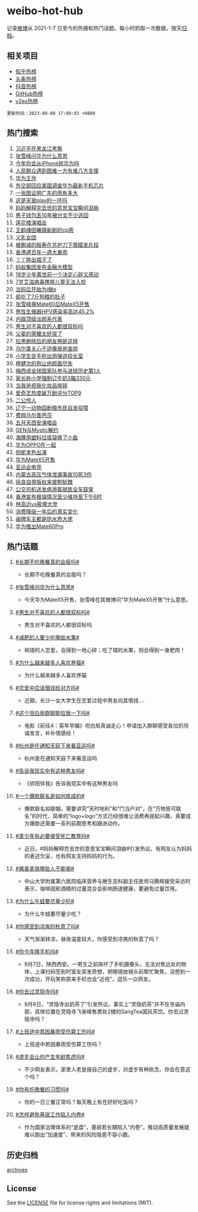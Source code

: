 # weibo-hot-hub

记录[微博](https://www.weibo.com)从 2021-1-7 日至今的热搜和热门话题。每小时抓取一次数据，按天[归档](archives)。

## 相关项目

- [知乎热榜](https://github.com/lonnyzhang423/zhihu-hot-hub)
- [头条热榜](https://github.com/lonnyzhang423/toutiao-hot-hub)
- [抖音热榜](https://github.com/lonnyzhang423/douyin-hot-hub)
- [GitHub热榜](https://github.com/lonnyzhang423/github-hot-hub)
- [v2ex热榜](https://github.com/lonnyzhang423/v2ex-hot-hub)


`更新时间：2023-09-08 17:09:03 +0800`

## 热门搜索

1. [习近平在黑龙江考察](https://m.weibo.cn/search?containerid=100103type%3D1%26t%3D10%26q%3D%23%E4%B9%A0%E8%BF%91%E5%B9%B3%E5%9C%A8%E9%BB%91%E9%BE%99%E6%B1%9F%E8%80%83%E5%AF%9F%23&stream_entry_id=51&isnewpage=1&extparam=seat%3D1%26stream_entry_id%3D51%26filter_type%3Drealtimehot%26c_type%3D51%26dgr%3D0%26pos%3D0%26cate%3D10103%26display_time%3D1694164142%26pre_seqid%3D169416414237502736599)
1. [张雪峰问华为什么意思](https://m.weibo.cn/search?containerid=100103type%3D1%26t%3D10%26q%3D%23%E5%BC%A0%E9%9B%AA%E5%B3%B0%E9%97%AE%E5%8D%8E%E4%B8%BA%E4%BB%80%E4%B9%88%E6%84%8F%E6%80%9D%23&stream_entry_id=31&isnewpage=1&extparam=seat%3D1%26flag%3D2%26filter_type%3Drealtimehot%26stream_entry_id%3D31%26dgr%3D0%26cate%3D5001%26band_rank%3D1%26c_type%3D31%26lcate%3D5001%26pos%3D0%26realpos%3D1%26q%3D%2523%25E5%25BC%25A0%25E9%259B%25AA%25E5%25B3%25B0%25E9%2597%25AE%25E5%258D%258E%25E4%25B8%25BA%25E4%25BB%2580%25E4%25B9%2588%25E6%2584%258F%25E6%2580%259D%2523%26display_time%3D1694164142%26pre_seqid%3D169416414237502736599)
1. [今年你会从iPhone转华为吗](https://m.weibo.cn/search?containerid=100103type%3D1%26t%3D10%26q%3D%23%E4%BB%8A%E5%B9%B4%E4%BD%A0%E4%BC%9A%E4%BB%8EiPhone%E8%BD%AC%E5%8D%8E%E4%B8%BA%E5%90%97%23&stream_entry_id=31&isnewpage=1&extparam=seat%3D1%26flag%3D1%26filter_type%3Drealtimehot%26stream_entry_id%3D31%26dgr%3D0%26cate%3D5001%26band_rank%3D2%26c_type%3D31%26lcate%3D5001%26pos%3D1%26realpos%3D2%26q%3D%2523%25E4%25BB%258A%25E5%25B9%25B4%25E4%25BD%25A0%25E4%25BC%259A%25E4%25BB%258EiPhone%25E8%25BD%25AC%25E5%258D%258E%25E4%25B8%25BA%25E5%2590%2597%2523%26display_time%3D1694164142%26pre_seqid%3D169416414237502736599)
1. [人民群众遇到困难一方有难八方支援](https://m.weibo.cn/search?containerid=100103type%3D1%26t%3D10%26q%3D%23%E4%BA%BA%E6%B0%91%E7%BE%A4%E4%BC%97%E9%81%87%E5%88%B0%E5%9B%B0%E9%9A%BE%E4%B8%80%E6%96%B9%E6%9C%89%E9%9A%BE%E5%85%AB%E6%96%B9%E6%94%AF%E6%8F%B4%23&stream_entry_id=31&isnewpage=1&extparam=seat%3D1%26flag%3D1%26filter_type%3Drealtimehot%26stream_entry_id%3D31%26dgr%3D0%26cate%3D5001%26band_rank%3D3%26c_type%3D31%26lcate%3D5001%26pos%3D2%26realpos%3D3%26q%3D%2523%25E4%25BA%25BA%25E6%25B0%2591%25E7%25BE%25A4%25E4%25BC%2597%25E9%2581%2587%25E5%2588%25B0%25E5%259B%25B0%25E9%259A%25BE%25E4%25B8%2580%25E6%2596%25B9%25E6%259C%2589%25E9%259A%25BE%25E5%2585%25AB%25E6%2596%25B9%25E6%2594%25AF%25E6%258F%25B4%2523%26display_time%3D1694164142%26pre_seqid%3D169416414237502736599)
1. [华为王炸](https://m.weibo.cn/search?containerid=100103type%3D1%26t%3D10%26q%3D%23%E5%8D%8E%E4%B8%BA%E7%8E%8B%E7%82%B8%23&stream_entry_id=31&isnewpage=1&extparam=seat%3D1%26flag%3D16%26filter_type%3Drealtimehot%26stream_entry_id%3D31%26dgr%3D0%26cate%3D5001%26band_rank%3D4%26c_type%3D31%26lcate%3D5001%26pos%3D3%26realpos%3D4%26q%3D%2523%25E5%258D%258E%25E4%25B8%25BA%25E7%258E%258B%25E7%2582%25B8%2523%26display_time%3D1694164142%26pre_seqid%3D169416414237502736599)
1. [外交部回应美国调查华为最新手机芯片](https://m.weibo.cn/search?containerid=100103type%3D1%26t%3D10%26q%3D%23%E5%A4%96%E4%BA%A4%E9%83%A8%E5%9B%9E%E5%BA%94%E7%BE%8E%E5%9B%BD%E8%B0%83%E6%9F%A5%E5%8D%8E%E4%B8%BA%E6%9C%80%E6%96%B0%E6%89%8B%E6%9C%BA%E8%8A%AF%E7%89%87%23&stream_entry_id=31&isnewpage=1&extparam=seat%3D1%26flag%3D1%26filter_type%3Drealtimehot%26stream_entry_id%3D31%26dgr%3D0%26cate%3D5001%26band_rank%3D5%26c_type%3D31%26lcate%3D5001%26pos%3D4%26realpos%3D5%26q%3D%2523%25E5%25A4%2596%25E4%25BA%25A4%25E9%2583%25A8%25E5%259B%259E%25E5%25BA%2594%25E7%25BE%258E%25E5%259B%25BD%25E8%25B0%2583%25E6%259F%25A5%25E5%258D%258E%25E4%25B8%25BA%25E6%259C%2580%25E6%2596%25B0%25E6%2589%258B%25E6%259C%25BA%25E8%258A%25AF%25E7%2589%2587%2523%26display_time%3D1694164142%26pre_seqid%3D169416414237502736599)
1. [一张图证明广东的雨有多大](https://m.weibo.cn/search?containerid=100103type%3D1%26t%3D10%26q%3D%E4%B8%80%E5%BC%A0%E5%9B%BE%E8%AF%81%E6%98%8E%E5%B9%BF%E4%B8%9C%E7%9A%84%E9%9B%A8%E6%9C%89%E5%A4%9A%E5%A4%A7&stream_entry_id=31&isnewpage=1&extparam=seat%3D1%26flag%3D0%26filter_type%3Drealtimehot%26stream_entry_id%3D31%26dgr%3D0%26cate%3D5001%26band_rank%3D6%26c_type%3D31%26lcate%3D5001%26pos%3D5%26realpos%3D6%26q%3D%25E4%25B8%2580%25E5%25BC%25A0%25E5%259B%25BE%25E8%25AF%2581%25E6%2598%258E%25E5%25B9%25BF%25E4%25B8%259C%25E7%259A%2584%25E9%259B%25A8%25E6%259C%2589%25E5%25A4%259A%25E5%25A4%25A7%26display_time%3D1694164142%26pre_seqid%3D169416414237502736599)
1. [这是天狼play的一环吗](https://m.weibo.cn/search?containerid=100103type%3D1%26t%3D10%26q%3D%23%E8%BF%99%E6%98%AF%E5%A4%A9%E7%8B%BCplay%E7%9A%84%E4%B8%80%E7%8E%AF%E5%90%97%23&stream_entry_id=31&isnewpage=1&extparam=seat%3D1%26adid%3D202278%26filter_type%3Drealtimehot%26stream_entry_id%3D31%26dgr%3D0%26is_ad_pos%3D1%26q%3D%2523%25E8%25BF%2599%25E6%2598%25AF%25E5%25A4%25A9%25E7%258B%25BCplay%25E7%259A%2584%25E4%25B8%2580%25E7%258E%25AF%25E5%2590%2597%2523%26band_rank%3D7%26c_type%3D31%26lcate%3D5001%26pos%3D6%26cate%3D5001%26display_time%3D1694164142%26pre_seqid%3D169416414237502736599)
1. [妈妈解释完去世的意思宝宝瞬间泪崩](https://m.weibo.cn/search?containerid=100103type%3D1%26t%3D10%26q%3D%23%E5%A6%88%E5%A6%88%E8%A7%A3%E9%87%8A%E5%AE%8C%E5%8E%BB%E4%B8%96%E7%9A%84%E6%84%8F%E6%80%9D%E5%AE%9D%E5%AE%9D%E7%9E%AC%E9%97%B4%E6%B3%AA%E5%B4%A9%23&stream_entry_id=31&isnewpage=1&extparam=seat%3D1%26flag%3D0%26filter_type%3Drealtimehot%26stream_entry_id%3D31%26dgr%3D0%26cate%3D5001%26band_rank%3D7%26c_type%3D31%26lcate%3D5001%26pos%3D7%26realpos%3D7%26q%3D%2523%25E5%25A6%2588%25E5%25A6%2588%25E8%25A7%25A3%25E9%2587%258A%25E5%25AE%258C%25E5%258E%25BB%25E4%25B8%2596%25E7%259A%2584%25E6%2584%258F%25E6%2580%259D%25E5%25AE%259D%25E5%25AE%259D%25E7%259E%25AC%25E9%2597%25B4%25E6%25B3%25AA%25E5%25B4%25A9%2523%26display_time%3D1694164142%26pre_seqid%3D169416414237502736599)
1. [男子钱包丢10年被分文不少送回](https://m.weibo.cn/search?containerid=100103type%3D1%26t%3D10%26q%3D%23%E7%94%B7%E5%AD%90%E9%92%B1%E5%8C%85%E4%B8%A210%E5%B9%B4%E8%A2%AB%E5%88%86%E6%96%87%E4%B8%8D%E5%B0%91%E9%80%81%E5%9B%9E%23&stream_entry_id=31&isnewpage=1&extparam=seat%3D1%26flag%3D32768%26filter_type%3Drealtimehot%26stream_entry_id%3D31%26dgr%3D0%26cate%3D5001%26band_rank%3D8%26c_type%3D31%26lcate%3D5001%26pos%3D8%26realpos%3D8%26q%3D%2523%25E7%2594%25B7%25E5%25AD%2590%25E9%2592%25B1%25E5%258C%2585%25E4%25B8%25A210%25E5%25B9%25B4%25E8%25A2%25AB%25E5%2588%2586%25E6%2596%2587%25E4%25B8%258D%25E5%25B0%2591%25E9%2580%2581%25E5%259B%259E%2523%26display_time%3D1694164142%26pre_seqid%3D169416414237502736599)
1. [莲花楼演唱会](https://m.weibo.cn/search?containerid=100103type%3D1%26t%3D10%26q%3D%E8%8E%B2%E8%8A%B1%E6%A5%BC%E6%BC%94%E5%94%B1%E4%BC%9A&stream_entry_id=31&isnewpage=1&extparam=seat%3D1%26flag%3D0%26filter_type%3Drealtimehot%26stream_entry_id%3D31%26dgr%3D0%26cate%3D5001%26band_rank%3D9%26c_type%3D31%26lcate%3D5001%26pos%3D9%26realpos%3D9%26q%3D%25E8%258E%25B2%25E8%258A%25B1%25E6%25A5%25BC%25E6%25BC%2594%25E5%2594%25B1%25E4%25BC%259A%26display_time%3D1694164142%26pre_seqid%3D169416414237502736599)
1. [王鹤棣田曦薇新剧的cp感](https://m.weibo.cn/search?containerid=100103type%3D1%26t%3D10%26q%3D%23%E7%8E%8B%E9%B9%A4%E6%A3%A3%E7%94%B0%E6%9B%A6%E8%96%87%E6%96%B0%E5%89%A7%E7%9A%84cp%E6%84%9F%23&stream_entry_id=31&isnewpage=1&extparam=seat%3D1%26flag%3D0%26filter_type%3Drealtimehot%26stream_entry_id%3D31%26dgr%3D0%26cate%3D5001%26band_rank%3D10%26c_type%3D31%26lcate%3D5001%26pos%3D10%26realpos%3D10%26q%3D%2523%25E7%258E%258B%25E9%25B9%25A4%25E6%25A3%25A3%25E7%2594%25B0%25E6%259B%25A6%25E8%2596%2587%25E6%2596%25B0%25E5%2589%25A7%25E7%259A%2584cp%25E6%2584%259F%2523%26display_time%3D1694164142%26pre_seqid%3D169416414237502736599)
1. [义乳女团](https://m.weibo.cn/search?containerid=100103type%3D1%26t%3D10%26q%3D%E4%B9%89%E4%B9%B3%E5%A5%B3%E5%9B%A2&stream_entry_id=31&isnewpage=1&extparam=seat%3D1%26flag%3D1%26filter_type%3Drealtimehot%26stream_entry_id%3D31%26dgr%3D0%26cate%3D5001%26band_rank%3D11%26c_type%3D31%26lcate%3D5001%26pos%3D11%26realpos%3D11%26q%3D%25E4%25B9%2589%25E4%25B9%25B3%25E5%25A5%25B3%25E5%259B%25A2%26display_time%3D1694164142%26pre_seqid%3D169416414237502736599)
1. [被删减的殷寿在苏护刀下救姬发片段](https://m.weibo.cn/search?containerid=100103type%3D1%26t%3D10%26q%3D%E8%A2%AB%E5%88%A0%E5%87%8F%E7%9A%84%E6%AE%B7%E5%AF%BF%E5%9C%A8%E8%8B%8F%E6%8A%A4%E5%88%80%E4%B8%8B%E6%95%91%E5%A7%AC%E5%8F%91%E7%89%87%E6%AE%B5&stream_entry_id=31&isnewpage=1&extparam=seat%3D1%26flag%3D1%26filter_type%3Drealtimehot%26stream_entry_id%3D31%26dgr%3D0%26cate%3D5001%26band_rank%3D12%26c_type%3D31%26lcate%3D5001%26pos%3D12%26realpos%3D12%26q%3D%25E8%25A2%25AB%25E5%2588%25A0%25E5%2587%258F%25E7%259A%2584%25E6%25AE%25B7%25E5%25AF%25BF%25E5%259C%25A8%25E8%258B%258F%25E6%258A%25A4%25E5%2588%2580%25E4%25B8%258B%25E6%2595%2591%25E5%25A7%25AC%25E5%258F%2591%25E7%2589%2587%25E6%25AE%25B5%26display_time%3D1694164142%26pre_seqid%3D169416414237502736599)
1. [香港遇百年一遇大暴雨](https://m.weibo.cn/search?containerid=100103type%3D1%26t%3D10%26q%3D%23%E9%A6%99%E6%B8%AF%E9%81%87%E7%99%BE%E5%B9%B4%E4%B8%80%E9%81%87%E5%A4%A7%E6%9A%B4%E9%9B%A8%23&stream_entry_id=31&isnewpage=1&extparam=seat%3D1%26flag%3D0%26filter_type%3Drealtimehot%26stream_entry_id%3D31%26dgr%3D0%26cate%3D5001%26band_rank%3D13%26c_type%3D31%26lcate%3D5001%26pos%3D13%26realpos%3D13%26q%3D%2523%25E9%25A6%2599%25E6%25B8%25AF%25E9%2581%2587%25E7%2599%25BE%25E5%25B9%25B4%25E4%25B8%2580%25E9%2581%2587%25E5%25A4%25A7%25E6%259A%25B4%25E9%259B%25A8%2523%26display_time%3D1694164142%26pre_seqid%3D169416414237502736599)
1. [丫丫胖出褶子了](https://m.weibo.cn/search?containerid=100103type%3D1%26t%3D10%26q%3D%23%E4%B8%AB%E4%B8%AB%E8%83%96%E5%87%BA%E8%A4%B6%E5%AD%90%E4%BA%86%23&stream_entry_id=31&isnewpage=1&extparam=seat%3D1%26flag%3D0%26filter_type%3Drealtimehot%26stream_entry_id%3D31%26dgr%3D0%26cate%3D5001%26band_rank%3D14%26c_type%3D31%26lcate%3D5001%26pos%3D14%26realpos%3D14%26q%3D%2523%25E4%25B8%25AB%25E4%25B8%25AB%25E8%2583%2596%25E5%2587%25BA%25E8%25A4%25B6%25E5%25AD%2590%25E4%25BA%2586%2523%26display_time%3D1694164142%26pre_seqid%3D169416414237502736599)
1. [蚂蚁集团发布金融大模型](https://m.weibo.cn/search?containerid=100103type%3D1%26t%3D10%26q%3D%23%E8%9A%82%E8%9A%81%E9%9B%86%E5%9B%A2%E5%8F%91%E5%B8%83%E9%87%91%E8%9E%8D%E5%A4%A7%E6%A8%A1%E5%9E%8B%23&stream_entry_id=31&isnewpage=1&extparam=seat%3D1%26flag%3D0%26adid%3D202631%26filter_type%3Drealtimehot%26stream_entry_id%3D31%26dgr%3D0%26cate%3D5001%26band_rank%3D15%26c_type%3D31%26lcate%3D5001%26pos%3D15%26realpos%3D15%26q%3D%2523%25E8%259A%2582%25E8%259A%2581%25E9%259B%2586%25E5%259B%25A2%25E5%258F%2591%25E5%25B8%2583%25E9%2587%2591%25E8%259E%258D%25E5%25A4%25A7%25E6%25A8%25A1%25E5%259E%258B%2523%26display_time%3D1694164142%26pre_seqid%3D169416414237502736599)
1. [18岁少年离世前一个决定心碎又感动](https://m.weibo.cn/search?containerid=100103type%3D1%26t%3D10%26q%3D%2318%E5%B2%81%E5%B0%91%E5%B9%B4%E7%A6%BB%E4%B8%96%E5%89%8D%E4%B8%80%E4%B8%AA%E5%86%B3%E5%AE%9A%E5%BF%83%E7%A2%8E%E5%8F%88%E6%84%9F%E5%8A%A8%23&stream_entry_id=31&isnewpage=1&extparam=seat%3D1%26flag%3D32768%26filter_type%3Drealtimehot%26stream_entry_id%3D31%26dgr%3D0%26cate%3D5001%26band_rank%3D16%26c_type%3D31%26lcate%3D5001%26pos%3D16%26realpos%3D16%26q%3D%252318%25E5%25B2%2581%25E5%25B0%2591%25E5%25B9%25B4%25E7%25A6%25BB%25E4%25B8%2596%25E5%2589%258D%25E4%25B8%2580%25E4%25B8%25AA%25E5%2586%25B3%25E5%25AE%259A%25E5%25BF%2583%25E7%25A2%258E%25E5%258F%2588%25E6%2584%259F%25E5%258A%25A8%2523%26display_time%3D1694164142%26pre_seqid%3D169416414237502736599)
1. [7岁艾滋病毒携带儿童无法入校](https://m.weibo.cn/search?containerid=100103type%3D1%26t%3D10%26q%3D%237%E5%B2%81%E8%89%BE%E6%BB%8B%E7%97%85%E6%AF%92%E6%90%BA%E5%B8%A6%E5%84%BF%E7%AB%A5%E6%97%A0%E6%B3%95%E5%85%A5%E6%A0%A1%23&stream_entry_id=31&isnewpage=1&extparam=seat%3D1%26flag%3D0%26filter_type%3Drealtimehot%26stream_entry_id%3D31%26dgr%3D0%26cate%3D5001%26band_rank%3D17%26c_type%3D31%26lcate%3D5001%26pos%3D17%26realpos%3D17%26q%3D%25237%25E5%25B2%2581%25E8%2589%25BE%25E6%25BB%258B%25E7%2597%2585%25E6%25AF%2592%25E6%2590%25BA%25E5%25B8%25A6%25E5%2584%25BF%25E7%25AB%25A5%25E6%2597%25A0%25E6%25B3%2595%25E5%2585%25A5%25E6%25A0%25A1%2523%26display_time%3D1694164142%26pre_seqid%3D169416414237502736599)
1. [当妈后开始为i做e](https://m.weibo.cn/search?containerid=100103type%3D1%26t%3D10%26q%3D%23%E5%BD%93%E5%A6%88%E5%90%8E%E5%BC%80%E5%A7%8B%E4%B8%BAi%E5%81%9Ae%23&stream_entry_id=31&isnewpage=1&extparam=seat%3D1%26flag%3D1%26filter_type%3Drealtimehot%26stream_entry_id%3D31%26dgr%3D0%26cate%3D5001%26band_rank%3D18%26c_type%3D31%26lcate%3D5001%26pos%3D18%26realpos%3D18%26q%3D%2523%25E5%25BD%2593%25E5%25A6%2588%25E5%2590%258E%25E5%25BC%2580%25E5%25A7%258B%25E4%25B8%25BAi%25E5%2581%259Ae%2523%26display_time%3D1694164142%26pre_seqid%3D169416414237502736599)
1. [偷吃了7斤狗粮的肚子](https://m.weibo.cn/search?containerid=100103type%3D1%26t%3D10%26q%3D%23%E5%81%B7%E5%90%83%E4%BA%867%E6%96%A4%E7%8B%97%E7%B2%AE%E7%9A%84%E8%82%9A%E5%AD%90%23&stream_entry_id=31&isnewpage=1&extparam=seat%3D1%26flag%3D1%26filter_type%3Drealtimehot%26stream_entry_id%3D31%26dgr%3D0%26cate%3D5001%26band_rank%3D19%26c_type%3D31%26lcate%3D5001%26pos%3D19%26realpos%3D19%26q%3D%2523%25E5%2581%25B7%25E5%2590%2583%25E4%25BA%25867%25E6%2596%25A4%25E7%258B%2597%25E7%25B2%25AE%25E7%259A%2584%25E8%2582%259A%25E5%25AD%2590%2523%26display_time%3D1694164142%26pre_seqid%3D169416414237502736599)
1. [张雪峰换Mate60后MateX5开售](https://m.weibo.cn/search?containerid=100103type%3D1%26t%3D10%26q%3D%23%E5%BC%A0%E9%9B%AA%E5%B3%B0%E6%8D%A2Mate60%E5%90%8EMateX5%E5%BC%80%E5%94%AE%23&stream_entry_id=31&isnewpage=1&extparam=seat%3D1%26flag%3D1%26filter_type%3Drealtimehot%26stream_entry_id%3D31%26dgr%3D0%26cate%3D5001%26band_rank%3D20%26c_type%3D31%26lcate%3D5001%26pos%3D20%26realpos%3D20%26q%3D%2523%25E5%25BC%25A0%25E9%259B%25AA%25E5%25B3%25B0%25E6%258D%25A2Mate60%25E5%2590%258EMateX5%25E5%25BC%2580%25E5%2594%25AE%2523%26display_time%3D1694164142%26pre_seqid%3D169416414237502736599)
1. [男性生殖器HPV感染率高达45.2%](https://m.weibo.cn/search?containerid=100103type%3D1%26t%3D10%26q%3D%23%E7%94%B7%E6%80%A7%E7%94%9F%E6%AE%96%E5%99%A8HPV%E6%84%9F%E6%9F%93%E7%8E%87%E9%AB%98%E8%BE%BE45.2%25%23&stream_entry_id=31&isnewpage=1&extparam=seat%3D1%26flag%3D1%26filter_type%3Drealtimehot%26stream_entry_id%3D31%26dgr%3D0%26cate%3D5001%26band_rank%3D21%26c_type%3D31%26lcate%3D5001%26pos%3D21%26realpos%3D21%26q%3D%2523%25E7%2594%25B7%25E6%2580%25A7%25E7%2594%259F%25E6%25AE%2596%25E5%2599%25A8HPV%25E6%2584%259F%25E6%259F%2593%25E7%258E%2587%25E9%25AB%2598%25E8%25BE%25BE45.2%2525%2523%26display_time%3D1694164142%26pre_seqid%3D169416414237502736599)
1. [内娱顶级淡颜系代表](https://m.weibo.cn/search?containerid=100103type%3D1%26t%3D10%26q%3D%23%E5%86%85%E5%A8%B1%E9%A1%B6%E7%BA%A7%E6%B7%A1%E9%A2%9C%E7%B3%BB%E4%BB%A3%E8%A1%A8%23&stream_entry_id=31&isnewpage=1&extparam=seat%3D1%26flag%3D1%26filter_type%3Drealtimehot%26stream_entry_id%3D31%26dgr%3D0%26cate%3D5001%26band_rank%3D22%26c_type%3D31%26lcate%3D5001%26pos%3D22%26realpos%3D22%26q%3D%2523%25E5%2586%2585%25E5%25A8%25B1%25E9%25A1%25B6%25E7%25BA%25A7%25E6%25B7%25A1%25E9%25A2%259C%25E7%25B3%25BB%25E4%25BB%25A3%25E8%25A1%25A8%2523%26display_time%3D1694164142%26pre_seqid%3D169416414237502736599)
1. [男生对不喜欢的人都很双标吗](https://m.weibo.cn/search?containerid=100103type%3D1%26t%3D10%26q%3D%23%E7%94%B7%E7%94%9F%E5%AF%B9%E4%B8%8D%E5%96%9C%E6%AC%A2%E7%9A%84%E4%BA%BA%E9%83%BD%E5%BE%88%E5%8F%8C%E6%A0%87%E5%90%97%23&stream_entry_id=31&isnewpage=1&extparam=seat%3D1%26flag%3D1%26filter_type%3Drealtimehot%26stream_entry_id%3D31%26dgr%3D0%26cate%3D5001%26band_rank%3D23%26c_type%3D31%26lcate%3D5001%26pos%3D23%26realpos%3D23%26q%3D%2523%25E7%2594%25B7%25E7%2594%259F%25E5%25AF%25B9%25E4%25B8%258D%25E5%2596%259C%25E6%25AC%25A2%25E7%259A%2584%25E4%25BA%25BA%25E9%2583%25BD%25E5%25BE%2588%25E5%258F%258C%25E6%25A0%2587%25E5%2590%2597%2523%26display_time%3D1694164142%26pre_seqid%3D169416414237502736599)
1. [父辈的荣耀太好哭了](https://m.weibo.cn/search?containerid=100103type%3D1%26t%3D10%26q%3D%23%E7%88%B6%E8%BE%88%E7%9A%84%E8%8D%A3%E8%80%80%E5%A4%AA%E5%A5%BD%E5%93%AD%E4%BA%86%23&stream_entry_id=31&isnewpage=1&extparam=seat%3D1%26flag%3D1%26filter_type%3Drealtimehot%26stream_entry_id%3D31%26dgr%3D0%26cate%3D5001%26band_rank%3D24%26c_type%3D31%26lcate%3D5001%26pos%3D24%26realpos%3D24%26q%3D%2523%25E7%2588%25B6%25E8%25BE%2588%25E7%259A%2584%25E8%258D%25A3%25E8%2580%2580%25E5%25A4%25AA%25E5%25A5%25BD%25E5%2593%25AD%25E4%25BA%2586%2523%26display_time%3D1694164142%26pre_seqid%3D169416414237502736599)
1. [拉黑删除后的朋友圈是这样](https://m.weibo.cn/search?containerid=100103type%3D1%26t%3D10%26q%3D%23%E6%8B%89%E9%BB%91%E5%88%A0%E9%99%A4%E5%90%8E%E7%9A%84%E6%9C%8B%E5%8F%8B%E5%9C%88%E6%98%AF%E8%BF%99%E6%A0%B7%23&stream_entry_id=31&isnewpage=1&extparam=seat%3D1%26flag%3D0%26filter_type%3Drealtimehot%26stream_entry_id%3D31%26dgr%3D0%26cate%3D5001%26band_rank%3D25%26c_type%3D31%26lcate%3D5001%26pos%3D25%26realpos%3D25%26q%3D%2523%25E6%258B%2589%25E9%25BB%2591%25E5%2588%25A0%25E9%2599%25A4%25E5%2590%258E%25E7%259A%2584%25E6%259C%258B%25E5%258F%258B%25E5%259C%2588%25E6%2598%25AF%25E8%25BF%2599%25E6%25A0%25B7%2523%26display_time%3D1694164142%26pre_seqid%3D169416414237502736599)
1. [乌尔善关心于适像我爸查岗](https://m.weibo.cn/search?containerid=100103type%3D1%26t%3D10%26q%3D%E4%B9%8C%E5%B0%94%E5%96%84%E5%85%B3%E5%BF%83%E4%BA%8E%E9%80%82%E5%83%8F%E6%88%91%E7%88%B8%E6%9F%A5%E5%B2%97&stream_entry_id=31&isnewpage=1&extparam=seat%3D1%26flag%3D1%26filter_type%3Drealtimehot%26stream_entry_id%3D31%26dgr%3D0%26cate%3D5001%26band_rank%3D26%26c_type%3D31%26lcate%3D5001%26pos%3D26%26realpos%3D26%26q%3D%25E4%25B9%258C%25E5%25B0%2594%25E5%2596%2584%25E5%2585%25B3%25E5%25BF%2583%25E4%25BA%258E%25E9%2580%2582%25E5%2583%258F%25E6%2588%2591%25E7%2588%25B8%25E6%259F%25A5%25E5%25B2%2597%26display_time%3D1694164142%26pre_seqid%3D169416414237502736599)
1. [小学生徒手挖出炮弹送校长室](https://m.weibo.cn/search?containerid=100103type%3D1%26t%3D10%26q%3D%23%E5%B0%8F%E5%AD%A6%E7%94%9F%E5%BE%92%E6%89%8B%E6%8C%96%E5%87%BA%E7%82%AE%E5%BC%B9%E9%80%81%E6%A0%A1%E9%95%BF%E5%AE%A4%23&stream_entry_id=31&isnewpage=1&extparam=seat%3D1%26flag%3D1%26filter_type%3Drealtimehot%26stream_entry_id%3D31%26dgr%3D0%26cate%3D5001%26band_rank%3D27%26c_type%3D31%26lcate%3D5001%26pos%3D27%26realpos%3D27%26q%3D%2523%25E5%25B0%258F%25E5%25AD%25A6%25E7%2594%259F%25E5%25BE%2592%25E6%2589%258B%25E6%258C%2596%25E5%2587%25BA%25E7%2582%25AE%25E5%25BC%25B9%25E9%2580%2581%25E6%25A0%25A1%25E9%2595%25BF%25E5%25AE%25A4%2523%26display_time%3D1694164142%26pre_seqid%3D169416414237502736599)
1. [檀健次的狗让他颜面尽失](https://m.weibo.cn/search?containerid=100103type%3D1%26t%3D10%26q%3D%E6%AA%80%E5%81%A5%E6%AC%A1%E7%9A%84%E7%8B%97%E8%AE%A9%E4%BB%96%E9%A2%9C%E9%9D%A2%E5%B0%BD%E5%A4%B1&stream_entry_id=31&isnewpage=1&extparam=seat%3D1%26flag%3D0%26filter_type%3Drealtimehot%26stream_entry_id%3D31%26dgr%3D0%26cate%3D5001%26band_rank%3D28%26c_type%3D31%26lcate%3D5001%26pos%3D28%26realpos%3D28%26q%3D%25E6%25AA%2580%25E5%2581%25A5%25E6%25AC%25A1%25E7%259A%2584%25E7%258B%2597%25E8%25AE%25A9%25E4%25BB%2596%25E9%25A2%259C%25E9%259D%25A2%25E5%25B0%25BD%25E5%25A4%25B1%26display_time%3D1694164142%26pre_seqid%3D169416414237502736599)
1. [梅西成全球国家队参与进球历史第1人](https://m.weibo.cn/search?containerid=100103type%3D1%26t%3D10%26q%3D%23%E6%A2%85%E8%A5%BF%E6%88%90%E5%85%A8%E7%90%83%E5%9B%BD%E5%AE%B6%E9%98%9F%E5%8F%82%E4%B8%8E%E8%BF%9B%E7%90%83%E5%8E%86%E5%8F%B2%E7%AC%AC1%E4%BA%BA%23&stream_entry_id=31&isnewpage=1&extparam=seat%3D1%26flag%3D1%26filter_type%3Drealtimehot%26stream_entry_id%3D31%26dgr%3D0%26cate%3D5001%26band_rank%3D29%26c_type%3D31%26lcate%3D5001%26pos%3D29%26realpos%3D29%26q%3D%2523%25E6%25A2%2585%25E8%25A5%25BF%25E6%2588%2590%25E5%2585%25A8%25E7%2590%2583%25E5%259B%25BD%25E5%25AE%25B6%25E9%2598%259F%25E5%258F%2582%25E4%25B8%258E%25E8%25BF%259B%25E7%2590%2583%25E5%258E%2586%25E5%258F%25B2%25E7%25AC%25AC1%25E4%25BA%25BA%2523%26display_time%3D1694164142%26pre_seqid%3D169416414237502736599)
1. [家长称小学强制订牛奶3箱330元](https://m.weibo.cn/search?containerid=100103type%3D1%26t%3D10%26q%3D%23%E5%AE%B6%E9%95%BF%E7%A7%B0%E5%B0%8F%E5%AD%A6%E5%BC%BA%E5%88%B6%E8%AE%A2%E7%89%9B%E5%A5%B63%E7%AE%B1330%E5%85%83%23&stream_entry_id=31&isnewpage=1&extparam=seat%3D1%26flag%3D0%26filter_type%3Drealtimehot%26stream_entry_id%3D31%26dgr%3D0%26cate%3D5001%26band_rank%3D30%26c_type%3D31%26lcate%3D5001%26pos%3D30%26realpos%3D30%26q%3D%2523%25E5%25AE%25B6%25E9%2595%25BF%25E7%25A7%25B0%25E5%25B0%258F%25E5%25AD%25A6%25E5%25BC%25BA%25E5%2588%25B6%25E8%25AE%25A2%25E7%2589%259B%25E5%25A5%25B63%25E7%25AE%25B1330%25E5%2585%2583%2523%26display_time%3D1694164142%26pre_seqid%3D169416414237502736599)
1. [当我爸把我化妆品摔碎](https://m.weibo.cn/search?containerid=100103type%3D1%26t%3D10%26q%3D%E5%BD%93%E6%88%91%E7%88%B8%E6%8A%8A%E6%88%91%E5%8C%96%E5%A6%86%E5%93%81%E6%91%94%E7%A2%8E&stream_entry_id=31&isnewpage=1&extparam=seat%3D1%26flag%3D1%26filter_type%3Drealtimehot%26stream_entry_id%3D31%26dgr%3D0%26cate%3D5001%26band_rank%3D31%26c_type%3D31%26lcate%3D5001%26pos%3D31%26realpos%3D31%26q%3D%25E5%25BD%2593%25E6%2588%2591%25E7%2588%25B8%25E6%258A%258A%25E6%2588%2591%25E5%258C%2596%25E5%25A6%2586%25E5%2593%2581%25E6%2591%2594%25E7%25A2%258E%26display_time%3D1694164142%26pre_seqid%3D169416414237502736599)
1. [爱奇艺热度破万剧评分TOP9](https://m.weibo.cn/search?containerid=100103type%3D1%26t%3D10%26q%3D%23%E7%88%B1%E5%A5%87%E8%89%BA%E7%83%AD%E5%BA%A6%E7%A0%B4%E4%B8%87%E5%89%A7%E8%AF%84%E5%88%86TOP9%23&stream_entry_id=31&isnewpage=1&extparam=seat%3D1%26flag%3D0%26filter_type%3Drealtimehot%26stream_entry_id%3D31%26dgr%3D0%26cate%3D5001%26band_rank%3D32%26c_type%3D31%26lcate%3D5001%26pos%3D32%26realpos%3D32%26q%3D%2523%25E7%2588%25B1%25E5%25A5%2587%25E8%2589%25BA%25E7%2583%25AD%25E5%25BA%25A6%25E7%25A0%25B4%25E4%25B8%2587%25E5%2589%25A7%25E8%25AF%2584%25E5%2588%2586TOP9%2523%26display_time%3D1694164142%26pre_seqid%3D169416414237502736599)
1. [二公伶人](https://m.weibo.cn/search?containerid=100103type%3D1%26t%3D10%26q%3D%E4%BA%8C%E5%85%AC%E4%BC%B6%E4%BA%BA&stream_entry_id=31&isnewpage=1&extparam=seat%3D1%26flag%3D1%26filter_type%3Drealtimehot%26stream_entry_id%3D31%26dgr%3D0%26cate%3D5001%26band_rank%3D33%26c_type%3D31%26lcate%3D5001%26pos%3D33%26realpos%3D33%26q%3D%25E4%25BA%258C%25E5%2585%25AC%25E4%25BC%25B6%25E4%25BA%25BA%26display_time%3D1694164142%26pre_seqid%3D169416414237502736599)
1. [辽宁一动物园断粮市民自发投喂](https://m.weibo.cn/search?containerid=100103type%3D1%26t%3D10%26q%3D%23%E8%BE%BD%E5%AE%81%E4%B8%80%E5%8A%A8%E7%89%A9%E5%9B%AD%E6%96%AD%E7%B2%AE%E5%B8%82%E6%B0%91%E8%87%AA%E5%8F%91%E6%8A%95%E5%96%82%23&stream_entry_id=31&isnewpage=1&extparam=seat%3D1%26flag%3D32768%26filter_type%3Drealtimehot%26stream_entry_id%3D31%26dgr%3D0%26cate%3D5001%26band_rank%3D34%26c_type%3D31%26lcate%3D5001%26pos%3D34%26realpos%3D34%26q%3D%2523%25E8%25BE%25BD%25E5%25AE%2581%25E4%25B8%2580%25E5%258A%25A8%25E7%2589%25A9%25E5%259B%25AD%25E6%2596%25AD%25E7%25B2%25AE%25E5%25B8%2582%25E6%25B0%2591%25E8%2587%25AA%25E5%258F%2591%25E6%258A%2595%25E5%2596%2582%2523%26display_time%3D1694164142%26pre_seqid%3D169416414237502736599)
1. [费翔乌尔善芭莎](https://m.weibo.cn/search?containerid=100103type%3D1%26t%3D10%26q%3D%E8%B4%B9%E7%BF%94%E4%B9%8C%E5%B0%94%E5%96%84%E8%8A%AD%E8%8E%8E&stream_entry_id=31&isnewpage=1&extparam=seat%3D1%26flag%3D1%26filter_type%3Drealtimehot%26stream_entry_id%3D31%26dgr%3D0%26cate%3D5001%26band_rank%3D35%26c_type%3D31%26lcate%3D5001%26pos%3D35%26realpos%3D35%26q%3D%25E8%25B4%25B9%25E7%25BF%2594%25E4%25B9%258C%25E5%25B0%2594%25E5%2596%2584%25E8%258A%25AD%25E8%258E%258E%26display_time%3D1694164142%26pre_seqid%3D169416414237502736599)
1. [五月天西安演唱会](https://m.weibo.cn/search?containerid=100103type%3D1%26t%3D10%26q%3D%E4%BA%94%E6%9C%88%E5%A4%A9%E8%A5%BF%E5%AE%89%E6%BC%94%E5%94%B1%E4%BC%9A&stream_entry_id=31&isnewpage=1&extparam=seat%3D1%26flag%3D1%26filter_type%3Drealtimehot%26stream_entry_id%3D31%26dgr%3D0%26cate%3D5001%26band_rank%3D36%26c_type%3D31%26lcate%3D5001%26pos%3D36%26realpos%3D36%26q%3D%25E4%25BA%2594%25E6%259C%2588%25E5%25A4%25A9%25E8%25A5%25BF%25E5%25AE%2589%25E6%25BC%2594%25E5%2594%25B1%25E4%25BC%259A%26display_time%3D1694164142%26pre_seqid%3D169416414237502736599)
1. [GEN与Mystic解约](https://m.weibo.cn/search?containerid=100103type%3D1%26t%3D10%26q%3D%23GEN%E4%B8%8EMystic%E8%A7%A3%E7%BA%A6%23&stream_entry_id=31&isnewpage=1&extparam=seat%3D1%26flag%3D0%26filter_type%3Drealtimehot%26stream_entry_id%3D31%26dgr%3D0%26cate%3D5001%26band_rank%3D37%26c_type%3D31%26lcate%3D5001%26pos%3D37%26realpos%3D37%26q%3D%2523GEN%25E4%25B8%258EMystic%25E8%25A7%25A3%25E7%25BA%25A6%2523%26display_time%3D1694164142%26pre_seqid%3D169416414237502736599)
1. [海豚用塑料垃圾袋换了小鱼](https://m.weibo.cn/search?containerid=100103type%3D1%26t%3D10%26q%3D%E6%B5%B7%E8%B1%9A%E7%94%A8%E5%A1%91%E6%96%99%E5%9E%83%E5%9C%BE%E8%A2%8B%E6%8D%A2%E4%BA%86%E5%B0%8F%E9%B1%BC&stream_entry_id=31&isnewpage=1&extparam=seat%3D1%26flag%3D0%26filter_type%3Drealtimehot%26stream_entry_id%3D31%26dgr%3D0%26cate%3D5001%26band_rank%3D38%26c_type%3D31%26lcate%3D5001%26pos%3D38%26realpos%3D38%26q%3D%25E6%25B5%25B7%25E8%25B1%259A%25E7%2594%25A8%25E5%25A1%2591%25E6%2596%2599%25E5%259E%2583%25E5%259C%25BE%25E8%25A2%258B%25E6%258D%25A2%25E4%25BA%2586%25E5%25B0%258F%25E9%25B1%25BC%26display_time%3D1694164142%26pre_seqid%3D169416414237502736599)
1. [华为OPPO在一起](https://m.weibo.cn/search?containerid=100103type%3D1%26t%3D10%26q%3D%23%E5%8D%8E%E4%B8%BAOPPO%E5%9C%A8%E4%B8%80%E8%B5%B7%23&stream_entry_id=31&isnewpage=1&extparam=seat%3D1%26flag%3D1%26filter_type%3Drealtimehot%26stream_entry_id%3D31%26dgr%3D0%26cate%3D5001%26band_rank%3D39%26c_type%3D31%26lcate%3D5001%26pos%3D39%26realpos%3D39%26q%3D%2523%25E5%258D%258E%25E4%25B8%25BAOPPO%25E5%259C%25A8%25E4%25B8%2580%25E8%25B5%25B7%2523%26display_time%3D1694164142%26pre_seqid%3D169416414237502736599)
1. [倪妮本色出演](https://m.weibo.cn/search?containerid=100103type%3D1%26t%3D10%26q%3D%23%E5%80%AA%E5%A6%AE%E6%9C%AC%E8%89%B2%E5%87%BA%E6%BC%94%23&stream_entry_id=31&isnewpage=1&extparam=seat%3D1%26flag%3D1%26filter_type%3Drealtimehot%26stream_entry_id%3D31%26dgr%3D0%26cate%3D5001%26band_rank%3D40%26c_type%3D31%26lcate%3D5001%26pos%3D40%26realpos%3D40%26q%3D%2523%25E5%2580%25AA%25E5%25A6%25AE%25E6%259C%25AC%25E8%2589%25B2%25E5%2587%25BA%25E6%25BC%2594%2523%26display_time%3D1694164142%26pre_seqid%3D169416414237502736599)
1. [华为MateX5开售](https://m.weibo.cn/search?containerid=100103type%3D1%26t%3D10%26q%3D%23%E5%8D%8E%E4%B8%BAMateX5%E5%BC%80%E5%94%AE%23&stream_entry_id=31&isnewpage=1&extparam=seat%3D1%26flag%3D0%26filter_type%3Drealtimehot%26stream_entry_id%3D31%26dgr%3D0%26cate%3D5001%26band_rank%3D41%26c_type%3D31%26lcate%3D5001%26pos%3D41%26realpos%3D41%26q%3D%2523%25E5%258D%258E%25E4%25B8%25BAMateX5%25E5%25BC%2580%25E5%2594%25AE%2523%26display_time%3D1694164142%26pre_seqid%3D169416414237502736599)
1. [亚运会电竞](https://m.weibo.cn/search?containerid=100103type%3D1%26t%3D10%26q%3D%E4%BA%9A%E8%BF%90%E4%BC%9A%E7%94%B5%E7%AB%9E&stream_entry_id=31&isnewpage=1&extparam=seat%3D1%26flag%3D1%26filter_type%3Drealtimehot%26stream_entry_id%3D31%26dgr%3D0%26cate%3D5001%26band_rank%3D42%26c_type%3D31%26lcate%3D5001%26pos%3D42%26realpos%3D42%26q%3D%25E4%25BA%259A%25E8%25BF%2590%25E4%25BC%259A%25E7%2594%25B5%25E7%25AB%259E%26display_time%3D1694164142%26pre_seqid%3D169416414237502736599)
1. [内蒙古高压气体泄漏事故10死3伤](https://m.weibo.cn/search?containerid=100103type%3D1%26t%3D10%26q%3D%23%E5%86%85%E8%92%99%E5%8F%A4%E9%AB%98%E5%8E%8B%E6%B0%94%E4%BD%93%E6%B3%84%E6%BC%8F%E4%BA%8B%E6%95%8510%E6%AD%BB3%E4%BC%A4%23&stream_entry_id=31&isnewpage=1&extparam=seat%3D1%26flag%3D1%26filter_type%3Drealtimehot%26stream_entry_id%3D31%26dgr%3D0%26cate%3D5001%26band_rank%3D43%26c_type%3D31%26lcate%3D5001%26pos%3D43%26realpos%3D43%26q%3D%2523%25E5%2586%2585%25E8%2592%2599%25E5%258F%25A4%25E9%25AB%2598%25E5%258E%258B%25E6%25B0%2594%25E4%25BD%2593%25E6%25B3%2584%25E6%25BC%258F%25E4%25BA%258B%25E6%2595%258510%25E6%25AD%25BB3%25E4%25BC%25A4%2523%26display_time%3D1694164142%26pre_seqid%3D169416414237502736599)
1. [徐良自带版权来披荆斩棘](https://m.weibo.cn/search?containerid=100103type%3D1%26t%3D10%26q%3D%23%E5%BE%90%E8%89%AF%E8%87%AA%E5%B8%A6%E7%89%88%E6%9D%83%E6%9D%A5%E6%8A%AB%E8%8D%86%E6%96%A9%E6%A3%98%23&stream_entry_id=31&isnewpage=1&extparam=seat%3D1%26flag%3D0%26filter_type%3Drealtimehot%26stream_entry_id%3D31%26dgr%3D0%26cate%3D5001%26band_rank%3D44%26c_type%3D31%26lcate%3D5001%26pos%3D44%26realpos%3D44%26q%3D%2523%25E5%25BE%2590%25E8%2589%25AF%25E8%2587%25AA%25E5%25B8%25A6%25E7%2589%2588%25E6%259D%2583%25E6%259D%25A5%25E6%258A%25AB%25E8%258D%2586%25E6%2596%25A9%25E6%25A3%2598%2523%26display_time%3D1694164142%26pre_seqid%3D169416414237502736599)
1. [公交司机送发病游客就医全车鼓掌](https://m.weibo.cn/search?containerid=100103type%3D1%26t%3D10%26q%3D%23%E5%85%AC%E4%BA%A4%E5%8F%B8%E6%9C%BA%E9%80%81%E5%8F%91%E7%97%85%E6%B8%B8%E5%AE%A2%E5%B0%B1%E5%8C%BB%E5%85%A8%E8%BD%A6%E9%BC%93%E6%8E%8C%23&stream_entry_id=31&isnewpage=1&extparam=seat%3D1%26flag%3D32768%26filter_type%3Drealtimehot%26stream_entry_id%3D31%26dgr%3D0%26cate%3D5001%26band_rank%3D45%26c_type%3D31%26lcate%3D5001%26pos%3D45%26realpos%3D45%26q%3D%2523%25E5%2585%25AC%25E4%25BA%25A4%25E5%258F%25B8%25E6%259C%25BA%25E9%2580%2581%25E5%258F%2591%25E7%2597%2585%25E6%25B8%25B8%25E5%25AE%25A2%25E5%25B0%25B1%25E5%258C%25BB%25E5%2585%25A8%25E8%25BD%25A6%25E9%25BC%2593%25E6%258E%258C%2523%26display_time%3D1694164142%26pre_seqid%3D169416414237502736599)
1. [香港宣布极端情况至少维持至下午6时](https://m.weibo.cn/search?containerid=100103type%3D1%26t%3D10%26q%3D%23%E9%A6%99%E6%B8%AF%E5%AE%A3%E5%B8%83%E6%9E%81%E7%AB%AF%E6%83%85%E5%86%B5%E8%87%B3%E5%B0%91%E7%BB%B4%E6%8C%81%E8%87%B3%E4%B8%8B%E5%8D%886%E6%97%B6%23&stream_entry_id=31&isnewpage=1&extparam=seat%3D1%26flag%3D0%26filter_type%3Drealtimehot%26stream_entry_id%3D31%26dgr%3D0%26cate%3D5001%26band_rank%3D46%26c_type%3D31%26lcate%3D5001%26pos%3D46%26realpos%3D46%26q%3D%2523%25E9%25A6%2599%25E6%25B8%25AF%25E5%25AE%25A3%25E5%25B8%2583%25E6%259E%2581%25E7%25AB%25AF%25E6%2583%2585%25E5%2586%25B5%25E8%2587%25B3%25E5%25B0%2591%25E7%25BB%25B4%25E6%258C%2581%25E8%2587%25B3%25E4%25B8%258B%25E5%258D%25886%25E6%2597%25B6%2523%26display_time%3D1694164142%26pre_seqid%3D169416414237502736599)
1. [林高远vs筱塚大登](https://m.weibo.cn/search?containerid=100103type%3D1%26t%3D10%26q%3D%E6%9E%97%E9%AB%98%E8%BF%9Cvs%E7%AD%B1%E5%A1%9A%E5%A4%A7%E7%99%BB&stream_entry_id=31&isnewpage=1&extparam=seat%3D1%26flag%3D1%26filter_type%3Drealtimehot%26stream_entry_id%3D31%26dgr%3D0%26cate%3D5001%26band_rank%3D47%26c_type%3D31%26lcate%3D5001%26pos%3D47%26realpos%3D47%26q%3D%25E6%259E%2597%25E9%25AB%2598%25E8%25BF%259Cvs%25E7%25AD%25B1%25E5%25A1%259A%25E5%25A4%25A7%25E7%2599%25BB%26display_time%3D1694164142%26pre_seqid%3D169416414237502736599)
1. [消费降级一年后的真实变化](https://m.weibo.cn/search?containerid=100103type%3D1%26t%3D10%26q%3D%23%E6%B6%88%E8%B4%B9%E9%99%8D%E7%BA%A7%E4%B8%80%E5%B9%B4%E5%90%8E%E7%9A%84%E7%9C%9F%E5%AE%9E%E5%8F%98%E5%8C%96%23&stream_entry_id=31&isnewpage=1&extparam=seat%3D1%26flag%3D0%26filter_type%3Drealtimehot%26stream_entry_id%3D31%26dgr%3D0%26cate%3D5001%26band_rank%3D48%26c_type%3D31%26lcate%3D5001%26pos%3D48%26realpos%3D48%26q%3D%2523%25E6%25B6%2588%25E8%25B4%25B9%25E9%2599%258D%25E7%25BA%25A7%25E4%25B8%2580%25E5%25B9%25B4%25E5%2590%258E%25E7%259A%2584%25E7%259C%259F%25E5%25AE%259E%25E5%258F%2598%25E5%258C%2596%2523%26display_time%3D1694164142%26pre_seqid%3D169416414237502736599)
1. [闽牌车主都是防水界大佬](https://m.weibo.cn/search?containerid=100103type%3D1%26t%3D10%26q%3D%23%E9%97%BD%E7%89%8C%E8%BD%A6%E4%B8%BB%E9%83%BD%E6%98%AF%E9%98%B2%E6%B0%B4%E7%95%8C%E5%A4%A7%E4%BD%AC%23&stream_entry_id=31&isnewpage=1&extparam=seat%3D1%26flag%3D32768%26filter_type%3Drealtimehot%26stream_entry_id%3D31%26dgr%3D0%26cate%3D5001%26band_rank%3D49%26c_type%3D31%26lcate%3D5001%26pos%3D49%26realpos%3D49%26q%3D%2523%25E9%2597%25BD%25E7%2589%258C%25E8%25BD%25A6%25E4%25B8%25BB%25E9%2583%25BD%25E6%2598%25AF%25E9%2598%25B2%25E6%25B0%25B4%25E7%2595%258C%25E5%25A4%25A7%25E4%25BD%25AC%2523%26display_time%3D1694164142%26pre_seqid%3D169416414237502736599)
1. [华为推出Mate60Pro](https://m.weibo.cn/search?containerid=100103type%3D1%26t%3D10%26q%3D%23%E5%8D%8E%E4%B8%BA%E6%8E%A8%E5%87%BAMate60Pro%23&stream_entry_id=31&isnewpage=1&extparam=seat%3D1%26flag%3D0%26filter_type%3Drealtimehot%26stream_entry_id%3D31%26dgr%3D0%26cate%3D5001%26band_rank%3D50%26c_type%3D31%26lcate%3D5001%26pos%3D50%26realpos%3D50%26q%3D%2523%25E5%258D%258E%25E4%25B8%25BA%25E6%258E%25A8%25E5%2587%25BAMate60Pro%2523%26display_time%3D1694164142%26pre_seqid%3D169416414237502736599)

## 热门话题

1. [#长期不吃晚餐真的会瘦吗#](https://m.weibo.cn/search?containerid=231522type%3D1%26t%3D10%26q%3D%23%E9%95%BF%E6%9C%9F%E4%B8%8D%E5%90%83%E6%99%9A%E9%A4%90%E7%9C%9F%E7%9A%84%E4%BC%9A%E7%98%A6%E5%90%97%23&stream_entry_id=128&isnewpage=1&extparam=seat%3D1%26dgr%3D0%26c_type%3D128%26unitid%3D1694094134354%26pos%3D1-0-0%26lcate%3D5004%26cate%3D5004%26display_time%3D1694164143%26pre_seqid%3D1694164143414032668124)
    - 长期不吃晚餐真的会瘦吗？

1. [#张雪峰问华为什么意思#](https://m.weibo.cn/search?containerid=231522type%3D1%26t%3D10%26q%3D%23%E5%BC%A0%E9%9B%AA%E5%B3%B0%E9%97%AE%E5%8D%8E%E4%B8%BA%E4%BB%80%E4%B9%88%E6%84%8F%E6%80%9D%23&stream_entry_id=128&isnewpage=1&extparam=seat%3D1%26dgr%3D0%26c_type%3D128%26unitid%3D1694154142261%26pos%3D1-0-1%26lcate%3D5004%26cate%3D5004%26display_time%3D1694164143%26pre_seqid%3D1694164143414032668124)
    - 今天华为MateX5开售，张雪峰在其微博问“华为MateX5开售”什么意思。

1. [#男生对不喜欢的人都很双标吗#](https://m.weibo.cn/search?containerid=231522type%3D1%26t%3D10%26q%3D%23%E7%94%B7%E7%94%9F%E5%AF%B9%E4%B8%8D%E5%96%9C%E6%AC%A2%E7%9A%84%E4%BA%BA%E9%83%BD%E5%BE%88%E5%8F%8C%E6%A0%87%E5%90%97%23&stream_entry_id=128&isnewpage=1&extparam=seat%3D1%26dgr%3D0%26c_type%3D128%26unitid%3D1694158942048%26pos%3D1-0-2%26lcate%3D5004%26cate%3D5004%26display_time%3D1694164143%26pre_seqid%3D1694164143414032668124)
    - 男生对不喜欢的人都很双标吗

1. [#减肥的人要少吃哪些水果#](https://m.weibo.cn/search?containerid=231522type%3D1%26t%3D10%26q%3D%23%E5%87%8F%E8%82%A5%E7%9A%84%E4%BA%BA%E8%A6%81%E5%B0%91%E5%90%83%E5%93%AA%E4%BA%9B%E6%B0%B4%E6%9E%9C%23&stream_entry_id=128&isnewpage=1&extparam=seat%3D1%26dgr%3D0%26c_type%3D128%26unitid%3D1694155939486%26pos%3D1-0-3%26lcate%3D5004%26cate%3D5004%26display_time%3D1694164143%26pre_seqid%3D1694164143414032668124)
    - 和错的人恋爱，会得到一地心碎；吃了错的水果，则会得到一身肥肉！

1. [#为什么越来越多人喜欢养猫#](https://m.weibo.cn/search?containerid=231522type%3D1%26t%3D10%26q%3D%23%E4%B8%BA%E4%BB%80%E4%B9%88%E8%B6%8A%E6%9D%A5%E8%B6%8A%E5%A4%9A%E4%BA%BA%E5%96%9C%E6%AC%A2%E5%85%BB%E7%8C%AB%23&stream_entry_id=128&isnewpage=1&extparam=seat%3D1%26dgr%3D0%26c_type%3D128%26unitid%3D1694153532147%26pos%3D1-0-4%26lcate%3D5004%26cate%3D5004%26display_time%3D1694164143%26pre_seqid%3D1694164143414032668124)
    - 为什么越来越多人喜欢养猫

1. [#恋爱中应该借钱给对方吗#](https://m.weibo.cn/search?containerid=231522type%3D1%26t%3D10%26q%3D%23%E6%81%8B%E7%88%B1%E4%B8%AD%E5%BA%94%E8%AF%A5%E5%80%9F%E9%92%B1%E7%BB%99%E5%AF%B9%E6%96%B9%E5%90%97%23&stream_entry_id=128&isnewpage=1&extparam=seat%3D1%26dgr%3D0%26c_type%3D128%26unitid%3D1694072247398%26pos%3D1-0-5%26lcate%3D5004%26cate%3D5004%26display_time%3D1694164143%26pre_seqid%3D1694164143414032668124)
    - 近期，长沙一女大学生在恋爱过程中男友向其借钱....

1. [#这个坦白局群聊能拉我一下吗#](https://m.weibo.cn/search?containerid=231522type%3D1%26t%3D10%26q%3D%23%E8%BF%99%E4%B8%AA%E5%9D%A6%E7%99%BD%E5%B1%80%E7%BE%A4%E8%81%8A%E8%83%BD%E6%8B%89%E6%88%91%E4%B8%80%E4%B8%8B%E5%90%97%23&stream_entry_id=128&isnewpage=1&extparam=seat%3D1%26dgr%3D0%26c_type%3D128%26unitid%3D1694140649057%26pos%3D1-0-6%26lcate%3D5004%26cate%3D5004%26display_time%3D1694164143%26pre_seqid%3D1694164143414032668124)
    - 电影《前任4：英年早婚》坦白局真诚走心！申请加入群聊感受各位的坦诚发言，补补情感经！

1. [#杭州是在通知天庭下来看亚运吗#](https://m.weibo.cn/search?containerid=231522type%3D1%26t%3D10%26q%3D%23%E6%9D%AD%E5%B7%9E%E6%98%AF%E5%9C%A8%E9%80%9A%E7%9F%A5%E5%A4%A9%E5%BA%AD%E4%B8%8B%E6%9D%A5%E7%9C%8B%E4%BA%9A%E8%BF%90%E5%90%97%23&stream_entry_id=128&isnewpage=1&extparam=seat%3D1%26dgr%3D0%26c_type%3D128%26unitid%3D1694141837168%26pos%3D1-0-7%26lcate%3D5004%26cate%3D5004%26display_time%3D1694164143%26pre_seqid%3D1694164143414032668124)
    - 杭州是在通知天庭下来看亚运吗

1. [#告诉我现实中有这种男友吗#](https://m.weibo.cn/search?containerid=231522type%3D1%26t%3D10%26q%3D%23%E5%91%8A%E8%AF%89%E6%88%91%E7%8E%B0%E5%AE%9E%E4%B8%AD%E6%9C%89%E8%BF%99%E7%A7%8D%E7%94%B7%E5%8F%8B%E5%90%97%23&stream_entry_id=128&isnewpage=1&extparam=seat%3D1%26dgr%3D0%26c_type%3D128%26unitid%3D1694135571588%26pos%3D1-0-8%26lcate%3D5004%26cate%3D5004%26display_time%3D1694164143%26pre_seqid%3D1694164143414032668124)
    - 《骄阳伴我》告诉我现实中有这种男友吗

1. [#一个爆款联名是如何炼成的#](https://m.weibo.cn/search?containerid=231522type%3D1%26t%3D10%26q%3D%23%E4%B8%80%E4%B8%AA%E7%88%86%E6%AC%BE%E8%81%94%E5%90%8D%E6%98%AF%E5%A6%82%E4%BD%95%E7%82%BC%E6%88%90%E7%9A%84%23&stream_entry_id=128&isnewpage=1&extparam=seat%3D1%26dgr%3D0%26c_type%3D128%26unitid%3D1694073147940%26pos%3D1-0-9%26lcate%3D5004%26cate%3D5004%26display_time%3D1694164143%26pre_seqid%3D1694164143414032668124)
    - 爆款联名如联姻，需要讲究“天时地利”和“门当户对”，在“万物皆可联名”的时代，简单的“logo+logo”方式已经很难让消费再提起兴趣，真要成为爆款还需要一系列前期思考和跟进动作。

1. [#青少年有必要接受死亡教育吗#](https://m.weibo.cn/search?containerid=231522type%3D1%26t%3D10%26q%3D%23%E9%9D%92%E5%B0%91%E5%B9%B4%E6%9C%89%E5%BF%85%E8%A6%81%E6%8E%A5%E5%8F%97%E6%AD%BB%E4%BA%A1%E6%95%99%E8%82%B2%E5%90%97%23&stream_entry_id=128&isnewpage=1&extparam=seat%3D1%26dgr%3D0%26c_type%3D128%26unitid%3D1694160731953%26pos%3D1-0-10%26lcate%3D5004%26cate%3D5004%26display_time%3D1694164143%26pre_seqid%3D1694164143414032668124)
    - 近日，#妈妈解释完去世的意思宝宝瞬间泪崩#引发热议。有网友认为妈妈的表述欠妥，也有网友支持妈妈的行为。

1. [#酱香拿铁哪些人不能喝#](https://m.weibo.cn/search?containerid=231522type%3D1%26t%3D10%26q%3D%23%E9%85%B1%E9%A6%99%E6%8B%BF%E9%93%81%E5%93%AA%E4%BA%9B%E4%BA%BA%E4%B8%8D%E8%83%BD%E5%96%9D%23&stream_entry_id=128&isnewpage=1&extparam=seat%3D1%26dgr%3D0%26c_type%3D128%26unitid%3D1694154763409%26pos%3D1-0-11%26lcate%3D5004%26cate%3D5004%26display_time%3D1694164143%26pre_seqid%3D1694164143414032668124)
    - 中山大学附属第六医院临床营养与微生态科副主任医师马腾辉接受采访时表示，咖啡因和酒精的过量混合会影响肠道健康，要避免过量饮用。

1. [#为什么牛蛙要尽量少吃#](https://m.weibo.cn/search?containerid=231522type%3D1%26t%3D10%26q%3D%23%E4%B8%BA%E4%BB%80%E4%B9%88%E7%89%9B%E8%9B%99%E8%A6%81%E5%B0%BD%E9%87%8F%E5%B0%91%E5%90%83%23&stream_entry_id=128&isnewpage=1&extparam=seat%3D1%26dgr%3D0%26c_type%3D128%26unitid%3D1694153241683%26pos%3D1-0-12%26lcate%3D5004%26cate%3D5004%26display_time%3D1694164143%26pre_seqid%3D1694164143414032668124)
    - 为什么牛蛙要尽量少吃？

1. [#你感受到凉爽的秋意了吗#](https://m.weibo.cn/search?containerid=231522type%3D1%26t%3D10%26q%3D%23%E4%BD%A0%E6%84%9F%E5%8F%97%E5%88%B0%E5%87%89%E7%88%BD%E7%9A%84%E7%A7%8B%E6%84%8F%E4%BA%86%E5%90%97%23&stream_entry_id=128&isnewpage=1&extparam=seat%3D1%26dgr%3D0%26c_type%3D128%26unitid%3D1694128967928%26pos%3D1-0-13%26lcate%3D5004%26cate%3D5004%26display_time%3D1694164143%26pre_seqid%3D1694164143414032668124)
    - 天气渐渐转凉，昼夜温差较大，你感受到凉爽的秋意了吗？

1. [#你今年换手机吗#](https://m.weibo.cn/search?containerid=231522type%3D1%26t%3D10%26q%3D%23%E4%BD%A0%E4%BB%8A%E5%B9%B4%E6%8D%A2%E6%89%8B%E6%9C%BA%E5%90%97%23&stream_entry_id=128&isnewpage=1&extparam=seat%3D1%26dgr%3D0%26c_type%3D128%26unitid%3D1694155037233%26pos%3D1-0-14%26lcate%3D5004%26cate%3D5004%26display_time%3D1694164143%26pre_seqid%3D1694164143414032668124)
    - 9月7日，陕西西安。一男生之前摔坏了手机摄像头，无法对焦远处的物体，上课扫码签到时室友突发奇想，把眼镜放镜头前帮忙聚焦，没想到一次成功，开玩笑称原来手机也会“近视”，逗乐一众网友。

1. [#你去过灵隐寺吗#](https://m.weibo.cn/search?containerid=231522type%3D1%26t%3D10%26q%3D%23%E4%BD%A0%E5%8E%BB%E8%BF%87%E7%81%B5%E9%9A%90%E5%AF%BA%E5%90%97%23&stream_entry_id=128&isnewpage=1&extparam=seat%3D1%26dgr%3D0%26c_type%3D128%26unitid%3D1694087244564%26pos%3D1-0-15%26lcate%3D5004%26cate%3D5004%26display_time%3D1694164143%26pre_seqid%3D1694164143414032668124)
    - 9月6日，“灵隐寺出奶茶了”引发热议。事实上“灵隐奶茶”并不在寺庙内部，具体位置在灵隐寺飞来峰售票处2楼的SangTea国风茶饮。你去过灵隐寺吗？

1. [#上班途中若因暴雨受伤算工伤吗#](https://m.weibo.cn/search?containerid=231522type%3D1%26t%3D10%26q%3D%23%E4%B8%8A%E7%8F%AD%E9%80%94%E4%B8%AD%E8%8B%A5%E5%9B%A0%E6%9A%B4%E9%9B%A8%E5%8F%97%E4%BC%A4%E7%AE%97%E5%B7%A5%E4%BC%A4%E5%90%97%23&stream_entry_id=128&isnewpage=1&extparam=seat%3D1%26dgr%3D0%26c_type%3D128%26unitid%3D1694157471266%26pos%3D1-0-16%26lcate%3D5004%26cate%3D5004%26display_time%3D1694164143%26pre_seqid%3D1694164143414032668124)
    - 上班途中若因暴雨受伤算工伤吗？

1. [#虚岁会让你产生年龄焦虑吗#](https://m.weibo.cn/search?containerid=231522type%3D1%26t%3D10%26q%3D%23%E8%99%9A%E5%B2%81%E4%BC%9A%E8%AE%A9%E4%BD%A0%E4%BA%A7%E7%94%9F%E5%B9%B4%E9%BE%84%E7%84%A6%E8%99%91%E5%90%97%23&stream_entry_id=128&isnewpage=1&extparam=seat%3D1%26dgr%3D0%26c_type%3D128%26unitid%3D1694156253328%26pos%3D1-0-17%26lcate%3D5004%26cate%3D5004%26display_time%3D1694164143%26pre_seqid%3D1694164143414032668124)
    - 不少网友表示，家里人老是报自己的虚岁，对虚岁有种执念。你会在意这个吗？

1. [#你有吃晚餐的习惯吗#](https://m.weibo.cn/search?containerid=231522type%3D1%26t%3D10%26q%3D%23%E4%BD%A0%E6%9C%89%E5%90%83%E6%99%9A%E9%A4%90%E7%9A%84%E4%B9%A0%E6%83%AF%E5%90%97%23&stream_entry_id=128&isnewpage=1&extparam=seat%3D1%26dgr%3D0%26c_type%3D128%26unitid%3D1694153256974%26pos%3D1-0-18%26lcate%3D5004%26cate%3D5004%26display_time%3D1694164143%26pre_seqid%3D1694164143414032668124)
    - 你的一日三餐正常吗？每天晚上有在好好吃饭吗？

1. [#怎样避免基层工作陷入内卷#](https://m.weibo.cn/search?containerid=231522type%3D1%26t%3D10%26q%3D%23%E6%80%8E%E6%A0%B7%E9%81%BF%E5%85%8D%E5%9F%BA%E5%B1%82%E5%B7%A5%E4%BD%9C%E9%99%B7%E5%85%A5%E5%86%85%E5%8D%B7%23&stream_entry_id=128&isnewpage=1&extparam=seat%3D1%26dgr%3D0%26c_type%3D128%26unitid%3D1694141245447%26pos%3D1-0-19%26lcate%3D5004%26cate%3D5004%26display_time%3D1694164143%26pre_seqid%3D1694164143414032668124)
    - 作为国家治理体系的“底盘”，基层若长期陷入“内卷”，推动高质量发展就难以跑出“加速度”，带来的风险隐患不容小觑。


## 历史归档

[archives](archives)

## License

See the [LICENSE](LICENSE) file for license rights and limitations (MIT).
